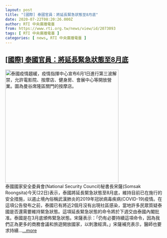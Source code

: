 ```yaml
---
layout: post
title: "[國際] 泰國官員：將延長緊急狀態至8月底"
date: 2020-07-22T08:20:26.000Z
author: RTI 中央廣播電臺
from: https://www.rti.org.tw/news/view/id/2073093
tags: [ RTI 中央廣播電臺 ]
categories: [ news, RTI 中央廣播電臺 ]
---
```

<!--1595406026000-->
[[國際] 泰國官員：將延長緊急狀態至8月底](https://www.rti.org.tw/news/view/id/2073093)
------

<div>
<img src="https://static.rti.org.tw/assets/thumbnails/2020/05/29/20200529000135M.jpg" width="360" alt="泰國疫情趨緩，疫情指揮中心宣布6月1日進行第三波解禁，允許電影院、按摩店、健身房、會展中心等開放營業。圖為曼谷席隆區關門的按摩店。" title="泰國疫情趨緩，疫情指揮中心宣布6月1日進行第三波解禁，允許電影院、按摩店、健身房、會展中心等開放營業。圖為曼谷席隆區關門的按摩店。"><br>泰國國家安全委員會(National Security Council)秘書長宋薩(Somsak Roongsita)今天(22日)表示，泰國將延長緊急狀態至8月底，維持目前已在施行的安全措施，以遏止境內俗稱武漢肺炎的2019年冠狀病毒疾病(COVID-19)疫情。在這項公告發布之前，泰國已有將近2個月沒有出現社區感染，當地許多民眾質疑泰國是否還需要維持緊急狀態。這項延長緊急狀態的命令將於下週交由泰國內閣批准。泰國是在3月底頒佈緊急狀態。宋薩表示：「仍有必要持續這項命令，因為我們正為更多的商務會議和旅遊開放國家，以刺激經濟。」宋薩補充表示，醫師也要求持續...<a target="_blank" href="https://www.rti.org.tw/news/view/id/2073093">...more</a>
</div>
